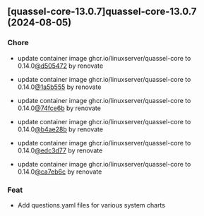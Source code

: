 

## [quassel-core-13.0.7]quassel-core-13.0.7 (2024-08-05)

### Chore



- update container image ghcr.io/linuxserver/quassel-core to 0.14.0[@d505472](https://github.com/d505472) by renovate

- update container image ghcr.io/linuxserver/quassel-core to 0.14.0[@1a5b555](https://github.com/1a5b555) by renovate

- update container image ghcr.io/linuxserver/quassel-core to 0.14.0[@74fce6b](https://github.com/74fce6b) by renovate

- update container image ghcr.io/linuxserver/quassel-core to 0.14.0[@b4ae28b](https://github.com/b4ae28b) by renovate

- update container image ghcr.io/linuxserver/quassel-core to 0.14.0[@edc3d77](https://github.com/edc3d77) by renovate

- update container image ghcr.io/linuxserver/quassel-core to 0.14.0[@ca7eb6c](https://github.com/ca7eb6c) by renovate

### Feat



- Add questions.yaml files for various system charts